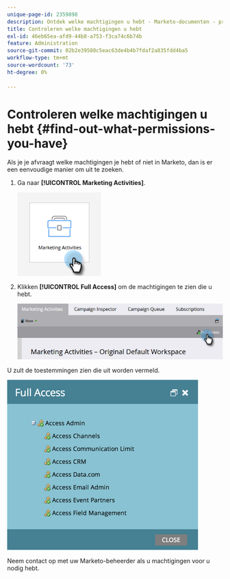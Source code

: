 ```yaml
---
unique-page-id: 2359898
description: Ontdek welke machtigingen u hebt - Marketo-documenten - productdocumentatie
title: Controleren welke machtigingen u hebt
exl-id: 46eb65ea-afd9-44b8-a753-f3ca74c6b74b
feature: Administration
source-git-commit: 02b2e39580c5eac63de4b4b7fdaf2a835fdd4ba5
workflow-type: tm+mt
source-wordcount: '73'
ht-degree: 0%

---
```


# Controleren welke machtigingen u hebt {#find-out-what-permissions-you-have}

Als je je afvraagt welke machtigingen je hebt of niet in Marketo, dan is er een eenvoudige manier om uit te zoeken.

1. Ga naar **[!UICONTROL Marketing Activities]**.

   ![](assets/find-out-what-permissions-you-have-1.png)

1. Klikken **[!UICONTROL Full Access]** om de machtigingen te zien die u hebt.

   ![](assets/find-out-what-permissions-you-have-2.png)

U zult de toestemmingen zien die uit worden vermeld.

![](assets/find-out-what-permissions-you-have-3.png)

Neem contact op met uw Marketo-beheerder als u machtigingen voor u nodig hebt.
